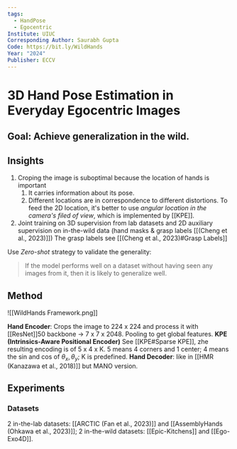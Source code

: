 ```yaml
---
tags:
  - HandPose
  - Egocentric
Institute: UIUC
Corresponding Author: Saurabh Gupta
Code: https://bit.ly/WildHands
Year: "2024"
Publisher: ECCV
---
```

# 3D Hand Pose Estimation in Everyday Egocentric Images
## Goal: Achieve generalization in the wild.

## Insights
1. Croping the image is suboptimal because the location of hands is important
	1. It carries information about its pose. 
	2. Different locations are in correspondence to different distortions.
	To feed the 2D location, it's better to use *angular location in the camera's filed of view*, which is implemented by [[KPE]].
2. Joint training on 3D supervision from lab datasets and 2D auxiliary supervision on in-the-wild data (hand masks & grasp labels [[(Cheng et al., 2023)]]) The grasp labels see [[(Cheng et al., 2023)#Grasp Labels]]

Use *Zero-shot* strategy to validate the generality:
> If the model performs well on a dataset without having seen any images from it, then it is likely to generalize well.
## Method
![[WildHands Framework.png]]

**Hand Encoder**: Crops the image to 224 x 224 and process it with [[ResNet]]50 backbone -> 7 x 7 x 2048. Pooling to get global features.
**KPE (Intrinsics-Aware Positional Encoder)** See [[KPE#Sparse KPE]], zhe resulting encoding is of 5 x 4 x K. 5 means 4 corners and 1 center; 4 means the sin and cos of $\theta_x, \theta_y$; K is predefined.
**Hand Decoder**: like in [[HMR (Kanazawa et al., 2018)]] but MANO version.
## Experiments
### Datasets
2 in-the-lab datasets: [[ARCTIC (Fan et al., 2023)]] and [[AssemblyHands (Ohkawa et al., 2023)]];
2 in-the-wild datasets: [[Epic-Kitchens]] and [[Ego-Exo4D]].